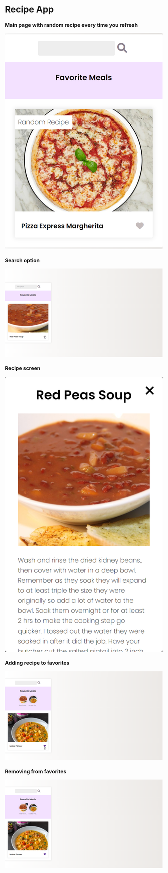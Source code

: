 # Recipe App
### Main page with random recipe every time you refresh
<img src='https://github.com/niteshkr034/javascript-projects/blob/main/recipe-app/snapshots/1.main%20page%20with%20random%20recipe%20every%20refresh.png'/>


### Search option
<img src='https://github.com/niteshkr034/javascript-projects/blob/main/recipe-app/snapshots/2.can%20search%20recipe.png'/>


### Recipe screen
<img src='https://github.com/niteshkr034/javascript-projects/blob/main/recipe-app/snapshots/3.recipe%20screen.png'/>

### Adding recipe to favorites
<img src='https://github.com/niteshkr034/javascript-projects/blob/main/recipe-app/snapshots/4.recipe%20can%20be%20added%20to%20favorites%20for%20quick%20access.png'/>


### Removing from favorites
<img src='https://github.com/niteshkr034/javascript-projects/blob/main/recipe-app/snapshots/5.receipe%20can%20be%20removed%20from%20favorite%20when%20needed.png'/>